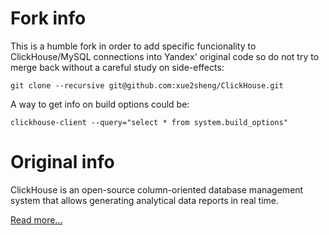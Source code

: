 # Fork info

This is a humble fork in order to add specific funcionality to ClickHouse/MySQL connections into Yandex' original code so do not try to merge back without a careful study on side-effects:

	git clone --recursive git@github.com:xue2sheng/ClickHouse.git

A way to get info on build options could be:

	clickhouse-client --query="select * from system.build_options"

# Original info

ClickHouse is an open-source column-oriented database management system that allows generating analytical data reports in real time.

[Read more...](https://clickhouse.yandex/)
